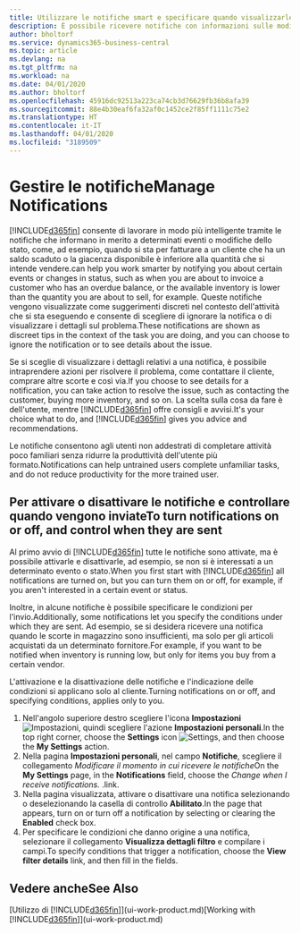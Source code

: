 ```yaml
---
title: Utilizzare le notifiche smart e specificare quando visualizzarle | Documenti Microsoft
description: È possibile ricevere notifiche con informazioni sulle modifiche di stato o di eventi, ad esempio, per un saldo scaduto o un magazzino in esaurimento.
author: bholtorf
ms.service: dynamics365-business-central
ms.topic: article
ms.devlang: na
ms.tgt_pltfrm: na
ms.workload: na
ms.date: 04/01/2020
ms.author: bholtorf
ms.openlocfilehash: 45916dc92513a223ca74cb3d76629fb36b8afa39
ms.sourcegitcommit: 88e4b30eaf6fa32af0c1452ce2f85ff1111c75e2
ms.translationtype: HT
ms.contentlocale: it-IT
ms.lasthandoff: 04/01/2020
ms.locfileid: "3189509"
---
```

# <a name="manage-notifications"></a><span data-ttu-id="7f72b-103">Gestire le notifiche</span><span class="sxs-lookup"><span data-stu-id="7f72b-103">Manage Notifications</span></span>

[!INCLUDE[d365fin](includes/d365fin_md.md)] <span data-ttu-id="7f72b-104">consente di lavorare in modo più intelligente tramite le notifiche che informano in merito a determinati eventi o modifiche dello stato, come, ad esempio, quando si sta per fatturare a un cliente che ha un saldo scaduto o la giacenza disponibile è inferiore alla quantità che si intende vendere.</span><span class="sxs-lookup"><span data-stu-id="7f72b-104">can help you work smarter by notifying you about certain events or changes in status, such as when you are about to invoice a customer who has an overdue balance, or the available inventory is lower than the quantity you are about to sell, for example.</span></span> <span data-ttu-id="7f72b-105">Queste notifiche vengono visualizzate come suggerimenti discreti nel contesto dell'attività che si sta eseguendo e consente di scegliere di ignorare la notifica o di visualizzare i dettagli sul problema.</span><span class="sxs-lookup"><span data-stu-id="7f72b-105">These notifications are shown as discreet tips in the context of the task you are doing, and you can choose to ignore the notification or to see details about the issue.</span></span>  

<span data-ttu-id="7f72b-106">Se si sceglie di visualizzare i dettagli relativi a una notifica, è possibile intraprendere azioni per risolvere il problema, come contattare il cliente, comprare altre scorte e così via.</span><span class="sxs-lookup"><span data-stu-id="7f72b-106">If you choose to see details for a notification, you can take action to resolve the issue, such as contacting the customer, buying more inventory, and so on.</span></span> <span data-ttu-id="7f72b-107">La scelta sulla cosa da fare è dell'utente, mentre [!INCLUDE[d365fin](includes/d365fin_md.md)] offre consigli e avvisi.</span><span class="sxs-lookup"><span data-stu-id="7f72b-107">It's your choice what to do, and [!INCLUDE[d365fin](includes/d365fin_md.md)] gives you advice and recommendations.</span></span>  

<span data-ttu-id="7f72b-108">Le notifiche consentono agli utenti non addestrati di completare attività poco familiari senza ridurre la produttività dell'utente più formato.</span><span class="sxs-lookup"><span data-stu-id="7f72b-108">Notifications can help untrained users complete unfamiliar tasks, and do not reduce productivity for the more trained user.</span></span>  

## <a name="to-turn-notifications-on-or-off-and-control-when-they-are-sent"></a><span data-ttu-id="7f72b-109">Per attivare o disattivare le notifiche e controllare quando vengono inviate</span><span class="sxs-lookup"><span data-stu-id="7f72b-109">To turn notifications on or off, and control when they are sent</span></span>

<span data-ttu-id="7f72b-110">Al primo avvio di [!INCLUDE[d365fin](includes/d365fin_md.md)] tutte le notifiche sono attivate, ma è possibile attivarle e disattivarle, ad esempio, se non si è interessati a un determinato evento o stato.</span><span class="sxs-lookup"><span data-stu-id="7f72b-110">When you first start with [!INCLUDE[d365fin](includes/d365fin_md.md)] all notifications are turned on, but you can turn them on or off, for example, if you aren't interested in a certain event or status.</span></span>  

<span data-ttu-id="7f72b-111">Inoltre, in alcune notifiche è possibile specificare le condizioni per l'invio.</span><span class="sxs-lookup"><span data-stu-id="7f72b-111">Additionally, some notifications let you specify the conditions under which they are sent.</span></span> <span data-ttu-id="7f72b-112">Ad esempio, se si desidera ricevere una notifica quando le scorte in magazzino sono insufficienti, ma solo per gli articoli acquistati da un determinato fornitore.</span><span class="sxs-lookup"><span data-stu-id="7f72b-112">For example, if you want to be notified when inventory is running low, but only for items you buy from a certain vendor.</span></span>  

<span data-ttu-id="7f72b-113">L'attivazione e la disattivazione delle notifiche e l'indicazione delle condizioni si applicano solo al cliente.</span><span class="sxs-lookup"><span data-stu-id="7f72b-113">Turning notifications on or off, and specifying conditions, applies only to you.</span></span>  

1. <span data-ttu-id="7f72b-114">Nell'angolo superiore destro scegliere l'icona **Impostazioni** ![Impostazioni](media/ui-experience/settings_icon_small.png "Icona Impostazioni per Gestione ruolo utente"), quindi scegliere l'azione **Impostazioni personali**.</span><span class="sxs-lookup"><span data-stu-id="7f72b-114">In the top right corner, choose the **Settings** icon ![Settings](media/ui-experience/settings_icon_small.png "Settings icon for role center"), and then choose the **My Settings** action.</span></span>  
2. <span data-ttu-id="7f72b-115">Nella pagina **Impostazioni personali**, nel campo **Notifiche**, scegliere il collegamento *Modificare il momento in cui ricevere le notifiche*</span><span class="sxs-lookup"><span data-stu-id="7f72b-115">On the **My Settings** page, in the **Notifications** field, choose the *Change when I receive notifications.*</span></span> <span data-ttu-id="7f72b-116">.</span><span class="sxs-lookup"><span data-stu-id="7f72b-116">link.</span></span>  
3. <span data-ttu-id="7f72b-117">Nella pagina visualizzata, attivare o disattivare una notifica selezionando o deselezionando la casella di controllo **Abilitato**.</span><span class="sxs-lookup"><span data-stu-id="7f72b-117">In the page that appears, turn on or turn off a notification by selecting or clearing the **Enabled** check box.</span></span>  
4. <span data-ttu-id="7f72b-118">Per specificare le condizioni che danno origine a una notifica, selezionare il collegamento **Visualizza dettagli filtro** e compilare i campi.</span><span class="sxs-lookup"><span data-stu-id="7f72b-118">To specify conditions that trigger a notification, choose the **View filter details** link, and then fill in the fields.</span></span>  

## <a name="see-also"></a><span data-ttu-id="7f72b-119">Vedere anche</span><span class="sxs-lookup"><span data-stu-id="7f72b-119">See Also</span></span>

<span data-ttu-id="7f72b-120">[Utilizzo di [!INCLUDE[d365fin](includes/d365fin_md.md)]](ui-work-product.md)</span><span class="sxs-lookup"><span data-stu-id="7f72b-120">[Working with [!INCLUDE[d365fin](includes/d365fin_md.md)]](ui-work-product.md)</span></span>
